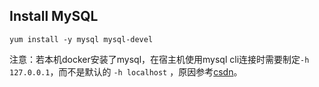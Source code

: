 ## Install MySQL

```shell
yum install -y mysql mysql-devel
```

注意：若本机docker安装了mysql，在宿主机使用mysql cli连接时需要制定`-h 127.0.0.1`，而不是默认的 `-h localhost`
，原因参考[csdn][0]。


[0]: https://blog.csdn.net/Aria_Miazzy/article/details/92803246